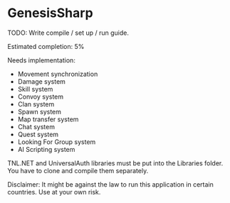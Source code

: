 # GenesisSharp

TODO: Write compile / set up / run guide.


Estimated completion: 5%

Needs implementation:
 - Movement synchronization
 - Damage system
 - Skill system
 - Convoy system
 - Clan system
 - Spawn system
 - Map transfer system
 - Chat system
 - Quest system
 - Looking For Group system
 - AI Scripting system

TNL.NET and UniversalAuth libraries must be put into the Libraries folder. You have to clone and compile them separately.

Disclaimer: It might be against the law to run this application in certain countries. Use at your own risk.
